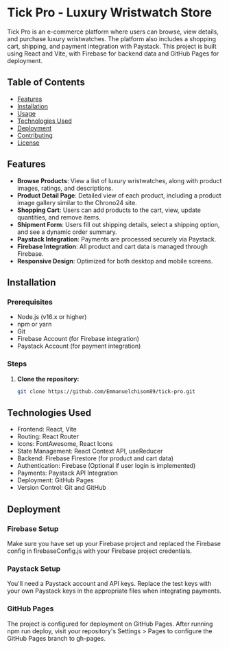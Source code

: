 # Tick Pro - Luxury Wristwatch Store

Tick Pro is an e-commerce platform where users can browse, view details, and purchase luxury wristwatches. The platform also includes a shopping cart, shipping, and payment integration with Paystack. This project is built using React and Vite, with Firebase for backend data and GitHub Pages for deployment.

## Table of Contents

- [Features](#features)
- [Installation](#installation)
- [Usage](#usage)
- [Technologies Used](#technologies-used)
- [Deployment](#deployment)
- [Contributing](#contributing)
- [License](#license)

## Features

- **Browse Products**: View a list of luxury wristwatches, along with product images, ratings, and descriptions.
- **Product Detail Page**: Detailed view of each product, including a product image gallery similar to the Chrono24 site.
- **Shopping Cart**: Users can add products to the cart, view, update quantities, and remove items.
- **Shipment Form**: Users fill out shipping details, select a shipping option, and see a dynamic order summary.
- **Paystack Integration**: Payments are processed securely via Paystack.
- **Firebase Integration**: All product and cart data is managed through Firebase.
- **Responsive Design**: Optimized for both desktop and mobile screens.

## Installation

### Prerequisites

- Node.js (v16.x or higher)
- npm or yarn
- Git
- Firebase Account (for Firebase integration)
- Paystack Account (for payment integration)

### Steps

1. **Clone the repository:**
   ```bash
   git clone https://github.com/Emmanuelchisom89/tick-pro.git
   ```

## Technologies Used

- Frontend: React, Vite
- Routing: React Router
- Icons: FontAwesome, React Icons
- State Management: React Context API, useReducer
- Backend: Firebase Firestore (for product and cart data)
- Authentication: Firebase (Optional if user login is implemented)
- Payments: Paystack API Integration
- Deployment: GitHub Pages
- Version Control: Git and GitHub

## Deployment

### Firebase Setup

Make sure you have set up your Firebase project and replaced the Firebase config in firebaseConfig.js with your Firebase project credentials.

### Paystack Setup

You'll need a Paystack account and API keys. Replace the test keys with your own Paystack keys in the appropriate files when integrating payments.

### GitHub Pages

The project is configured for deployment on GitHub Pages. After running npm run deploy, visit your repository's Settings > Pages to configure the GitHub Pages branch to gh-pages.
